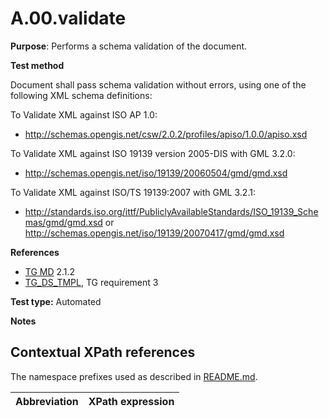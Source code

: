# A.00.validate

**Purpose**: Performs a schema validation of the document.

**Test method**

Document shall pass schema validation without errors, using one of the following XML schema definitions:

To Validate XML against ISO AP 1.0:
* http://schemas.opengis.net/csw/2.0.2/profiles/apiso/1.0.0/apiso.xsd

To Validate XML against ISO 19139 version 2005-DIS with GML 3.2.0:
* http://schemas.opengis.net/iso/19139/20060504/gmd/gmd.xsd

To Validate XML against ISO/TS 19139:2007 with GML 3.2.1:
* http://standards.iso.org/ittf/PubliclyAvailableStandards/ISO_19139_Schemas/gmd/gmd.xsd or
http://schemas.opengis.net/iso/19139/20070417/gmd/gmd.xsd

**References**	 

* [TG MD](README.md#ref_TG_MD) 2.1.2
* [TG_DS_TMPL](./README.md#ref_TG_DS_TMPL), TG requirement 3

**Test type:** Automated

**Notes**

## Contextual XPath references

The namespace prefixes used as described in [README.md](README.md#namespaces).

Abbreviation                                               |  XPath expression
---------------------------------------------------------- | -------------------------------------------------------------------------
